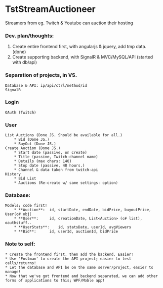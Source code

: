 # TstStreamAuctioneer
Streamers from eg. Twitch & Youtube can auction their hosting

### Dev. plan/thoughts:
1) Create entire frontend first, with angularjs & jquery, add tmp data. (done)
2) Create supporting backend, with SignalR & MVC/MySQL/API (started with db/api)
	
### Separation of projects, in VS.
	Database & API: ip/api/ctrl/method/id
	SignalR

### Login
	OAuth (Twitch)
### User
	List Auctions (Done JS. Should be available for all.)
		* Bid (Done JS.)
		* BuyOut (Done JS.)
	Create Auction (Done JS.)
		* Start date (passive, on create)
		* Title (passive, Twitch-channel name)
		* Details (max chars: 140)
		* Stop date (passive, 48 hours.)
		* Channel & data taken from twitch-api
	History 
		* Bid List
		* Auctions (Re-create w/ same settings: option)

### Database:
	Models; code first!
		* **Auction**:	id, startDate, endDate, bidPrice, buyoutPrice, User(c# obj)
		* **User**:		id, creationDate, List<Auction> (c# list), oauthstuff..
		* **UserStats**:	id, statsDate, userId, avgViewers
		* **Bid**:		id, userId, auctionId, bidPrice

### Note to self:
	* Create the frontend first, then add the backend. Easier!
	* Use 'Postman' to create the API project; easier to test calls/returns!
	* Let the database and API be on the same server/project, easier to manage!
	* Now that we've got frontend and backend separated, we can add other forms of applications to this; WPF/Moble app! 
